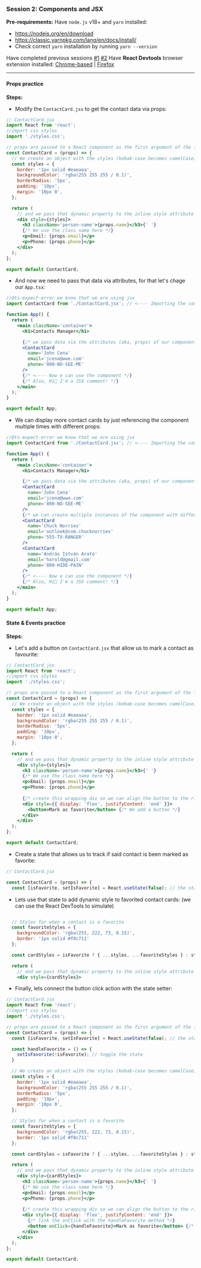 ### **Session 2: Components and JSX**

**Pre-requirements:**
Have `node.js` v18+ and `yarn` installed:

- https://nodejs.org/en/download
- https://classic.yarnpkg.com/lang/en/docs/install/
- Check correct `yarn` installation by running `yarn --version`

Have completed previous sessions [#1](SESSION1.md) [#2](SESSION2.md)
Have **React Devtools** browser extension installed: [Chrome-based](https://chromewebstore.google.com/detail/react-developer-tools/fmkadmapgofadopljbjfkapdkoienihi) | [Firefox](https://addons.mozilla.org/en-US/firefox/addon/react-devtools/)

---

#### Props practice

**Steps:**

- Modify the `ContactCard.jsx` to get the contact data via props:

```jsx
// ContactCard.jsx
import React from 'react';
//import css styles
import './styles.css';

// props are passed to a React component as the first argument of the function
const ContactCard = (props) => {
  // We create an object with the styles (kebab-case becomes camelCase)
  const styles = {
    border: '1px solid #eaeaea',
    backgroundColor: 'rgba(255 255 255 / 0.1)',
    borderRadius: '5px',
    padding: '10px',
    margin: '10px 0',
  };

  return (
    // and we pass that dynamic property to the inline style attribute of the div
    <div style={styles}>
      <h3 className='person-name'>{props.name}</h3>{' '}
      {/* We use the class name here */}
      <p>Email: {props.email}</p>
      <p>Phone: {props.phone}</p>
    </div>
  );
};

export default ContactCard;
```

- And now we need to pass that data via attributes, for that let's chage our `App.tsx`:

```jsx
//@ts-expect-error we know that we are using jsx
import ContactCard from './ContactCard.jsx'; // <---- Importing the component we created previous

function App() {
  return (
    <main className='container'>
      <h1>Contacts Manager</h1>

      {/* we pass data via the attributes (aka, props) of our component */}
      <ContactCard
        name='John Cena'
        email='jcena@wwe.com'
        phone='800-NO-SEE-ME'
      />
      {/* <---- Now e can use the component */}
      {/* Also, Hi👋 I'm a JSX comment! */}
    </main>
  );
}

export default App;
```

- We can display more contact cards by just referencing the component multiple times with different props:

```jsx
//@ts-expect-error we know that we are using jsx
import ContactCard from './ContactCard.jsx'; // <---- Importing the component we created previous

function App() {
  return (
    <main className='container'>
      <h1>Contacts Manager</h1>

      {/* we pass data via the attributes (aka, props) of our component */}
      <ContactCard
        name='John Cena'
        email='jcena@wwe.com'
        phone='800-NO-SEE-ME'
      />
      {/* we can create multiple instances of the component with different props*/}
      <ContactCard
        name='Chuck Norries'
        email='outlook@com.chucknorries'
        phone='555-TX-RANGER'
      />
      <ContactCard
        name='András István Arató'
        email='harold@gmail.com'
        phone='800-HIDE-PAIN'
      />
      {/* <---- Now e can use the component */}
      {/* Also, Hi👋 I'm a JSX comment! */}
    </main>
  );
}

export default App;
```

#### State & Events practice

**Steps:**

- Let's add a button on `ContactCard.jsx` that allow us to mark a contact as favourite:
```jsx
// ContactCard.jsx
import React from 'react';
//import css styles
import './styles.css';

// props are passed to a React component as the first argument of the function
const ContactCard = (props) => {
  // We create an object with the styles (kebab-case becomes camelCase)
  const styles = {
    border: '1px solid #eaeaea',
    backgroundColor: 'rgba(255 255 255 / 0.1)',
    borderRadius: '5px',
    padding: '10px',
    margin: '10px 0',
  };

  return (
    // and we pass that dynamic property to the inline style attribute of the div
    <div style={styles}>
      <h3 className='person-name'>{props.name}</h3>{' '}
      {/* We use the class name here */}
      <p>Email: {props.email}</p>
      <p>Phone: {props.phone}</p>
      
      {/* create this wrapping div so we can align the button to the right */}
      <div style={{ display: 'flex', justifyContent: 'end' }}>
        <button>Mark as favorite</button> {/* We add a button */}
      </div>
    </div>
  );
};

export default ContactCard;
```

- Create a state that allows us to track if said contact is been marked as favorite:
```jsx
// ContactCard.jsx

const ContactCard = (props) => {
  const [isFavorite, setIsFavorite] = React.useState(false); // the state that tracks if the contact is a favorite

```
- Lets use that state to add dynamic style to favorited contact cards: (we can use the React DevTools to simulate)
```jsx

  // Styles for when a contact is a favorite
  const favoriteStyles = {
    backgroundColor: 'rgba(255, 222, 73, 0.15)',
    border: '1px solid #f0c711'
  };

  const cardStyles = isFavorite ? { ...styles, ...favoriteStyles } : styles; // we merge the styles based on the isFavorite state

  return (
    // and we pass that dynamic property to the inline style attribute of the div
    <div style={cardStyles}>
```

- Finally, lets connect the button click action with the state setter:
```jsx
// ContactCard.jsx
import React from 'react';
//import css styles
import './styles.css';

// props are passed to a React component as the first argument of the function
const ContactCard = (props) => {
  const [isFavorite, setIsFavorite] = React.useState(false); // the state that tracks if the contact is a favorite

  const handleFavorite = () => {
    setIsFavorite(!isFavorite); // toggle the state
  }

  // We create an object with the styles (kebab-case becomes camelCase)
  const styles = {
    border: '1px solid #eaeaea',
    backgroundColor: 'rgba(255 255 255 / 0.1)',
    borderRadius: '5px',
    padding: '10px',
    margin: '10px 0',
  };

  // Styles for when a contact is a favorite
  const favoriteStyles = {
    backgroundColor: 'rgba(255, 222, 73, 0.15)',
    border: '1px solid #f0c711'
  };

  const cardStyles = isFavorite ? { ...styles, ...favoriteStyles } : styles; // we merge the styles based on the isFavorite state

  return (
    // and we pass that dynamic property to the inline style attribute of the div
    <div style={cardStyles}>
      <h3 className='person-name'>{props.name}</h3>{' '}
      {/* We use the class name here */}
      <p>Email: {props.email}</p>
      <p>Phone: {props.phone}</p>
      
      {/* create this wrapping div so we can align the button to the right */}
      <div style={{ display: 'flex', justifyContent: 'end' }}>
        {/* link the onClick with the handleFavorite method */}
        <button onClick={handleFavorite}>Mark as favorite</button> {/* We add a button */}
      </div>
    </div>
  );
};

export default ContactCard;
```